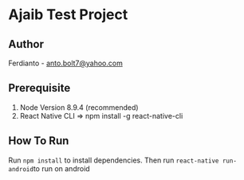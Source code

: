 # Ajaib Test Project

## Author

Ferdianto - anto.bolt7@yahoo.com

## Prerequisite

1. Node Version 8.9.4 (recommended)
2. React Native CLI => npm install -g react-native-cli

## How To Run

Run `npm install` to install dependencies. Then run `react-native run-android`to run on android
